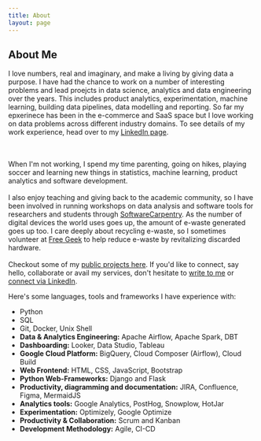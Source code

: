 ```yaml
---
title: About
layout: page
---
```

<!-- ![Profile Image]({{ site.url }}/{{ site.picture }}) -->

<h2> About Me</h2>

<p>
I love numbers, real and imaginary, and make a living by giving data a purpose. I have had the chance to work on a number of interesting problems and lead proejcts in data science, analytics and data engineering over the years. This includes product analytics, experimentation, machine learning, building data pipelines, data modelling and reporting. So far my epxerinece has been in the e-commerce and SaaS space but I love working on data problems across different industry domains. To see details of my work experience, head over to my <a class="link"  href="https://linkedin.com/in/kedarpage/" target="_blank">LinkedIn page</a>.

<br><br>
When I'm not working, I spend my time parenting, going on hikes, playing soccer and learning new things in statistics, machine learning, product analytics and software development.
<br><br>
I also enjoy teaching and giving back to the academic community, so I have been involved in running workshops on data analysis and software tools for researchers and students through <a href="http://software-carpentry.org/">SoftwareCarpentry</a>. As the number of digital devices the world uses goes up, the amount of e-waste generated goes up too. I care deeply about recycling e-waste, so I sometimes volunteer at <a href="https://www.freegeekvancouver.org">Free Geek</a> to help reduce e-waste by revitalizing discarded hardware. 
<br><br>
Checkout some of my <a href="http://kpdir.github.io/projects/">public projects here</a>. If you'd like to connect, say hello, collaborate or avail my services, don't hesitate to <a class="link"  href="mailto:kpageanalytics@gmail.com" target="_blank"> write to me</a> or <a class="link"  href="https://linkedin.com/in/kedarpage/" target="_blank">connect via LinkedIn</a>.

Here's some languages, tools and frameworks I have experience with: 
<ul class="skill-list">
	<li>Python</li>
	<li>SQL</li>
	<li>Git, Docker, Unix Shell</li>
	<li><b>Data & Analytics Engineering:</b> Apache Airflow, Apache Spark, DBT</li>
	<li><b>Dashboarding:</b> Looker, Data Studio, Tableau</li>
	<li><b>Google Cloud Platform:</b> BigQuery, Cloud Composer (Airflow), Cloud Build</li>
	<li><b>Web Frontend:</b> HTML, CSS, JavaScript, Bootstrap</li>
	<li><b>Python Web-Frameworks:</b> Django and Flask</li>
	<li><b>Productivity, diagramming and documentation:</b> JIRA, Confluence, Figma, MermaidJS</li>
	<li><b>Analytics tools:</b> Google Analytics, PostHog, Snowplow, HotJar </li>
	<li><b>Experimentation:</b> Optimizely, Google Optimize</li>
	<li><b>Productivity & Collaboration:</b> Scrum and Kanban</li>
	<li><b>Development Methodology:</b> Agile, CI-CD</li>
</ul>

